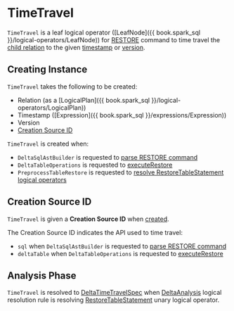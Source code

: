 # TimeTravel

`TimeTravel` is a leaf logical operator ([LeafNode]({{ book.spark_sql }}/logical-operators/LeafNode)) for [RESTORE](index.md) command to time travel the [child relation](#relation) to the given [timestamp](#timestamp) or [version](#version).

## Creating Instance

`TimeTravel` takes the following to be created:

* <span id="relation"> Relation (as a [LogicalPlan]({{ book.spark_sql }}/logical-operators/LogicalPlan))
* <span id="timestamp"> Timestamp ([Expression]({{ book.spark_sql }}/expressions/Expression))
* <span id="version"> Version
* [Creation Source ID](#creationSource)

`TimeTravel` is created when:

* `DeltaSqlAstBuilder` is requested to [parse RESTORE command](../../sql/DeltaSqlAstBuilder.md#maybeTimeTravelChild)
* `DeltaTableOperations` is requested to [executeRestore](../../DeltaTableOperations.md#executeRestore)
* `PreprocessTableRestore` is requested to [resolve RestoreTableStatement logical operators](../../PreprocessTableRestore.md#executeRestore)

## <span id="creationSource"> Creation Source ID

`TimeTravel` is given a **Creation Source ID** when [created](#creating-instance).

The Creation Source ID indicates the API used to time travel:

* `sql` when `DeltaSqlAstBuilder` is requested to [parse RESTORE command](../../sql/DeltaSqlAstBuilder.md#maybeTimeTravelChild)
* `deltaTable` when `DeltaTableOperations` is requested to [executeRestore](../../DeltaTableOperations.md#executeRestore)

## Analysis Phase

`TimeTravel` is resolved to [DeltaTimeTravelSpec](../../time-travel/DeltaTimeTravelSpec.md) when [DeltaAnalysis](../../DeltaAnalysis.md) logical resolution rule is resolving [RestoreTableStatement](RestoreTableStatement.md) unary logical operator.

